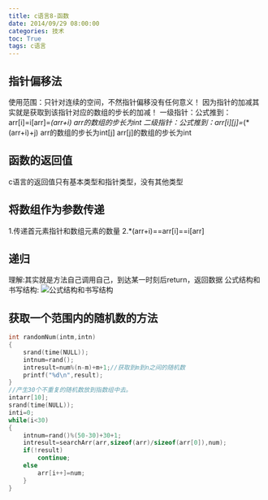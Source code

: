 ```yaml
---
title: c语言8-函数
date: 2014/09/29 08:00:00
categories: 技术
toc: True
tags: c语言
---
```

## 指针偏移法
使用范围：只针对连续的空间，不然指针偏移没有任何意义！
因为指针的加减其实就是获取到该指针对应的数组的步长的加减！
一级指针：公式推到：arr[i]=i[arr]=*(arr+i)  arr的数组的步长为int 
二级指针：公式推到：arr[i][j]=*(*(arr+i)+j)  arr的数组的步长为int[j] arr[j]的数组的步长为int

## 函数的返回值
c语言的返回值只有基本类型和指针类型，没有其他类型 

## 将数组作为参数传递
1.传递首元素指针和数组元素的数量
2.*(arr+i)==arr[i]==i[arr]

## 递归
理解:其实就是方法自己调用自己，到达某一时刻后return，返回数据
公式结构和书写结构:
![公式结构和书写结构](公式结构和书写结构.png)

## 获取一个范围内的随机数的方法
```c
int randomNum(intm,intn)
{
    srand(time(NULL));
    intnum=rand();
    intresult=num%(n-m)+m+1;//获取到m到n之间的随机数
    printf("%d\n",result);
}
//产生30个不重复的随机数放到指数组中去。
intarr[10];
srand(time(NULL));
inti=0;
while(i<30)
{
    intnum=rand()%(50-30)+30+1;
    intresult=searchArr(arr,sizeof(arr)/sizeof(arr[0]),num);
    if(!result)
        continue;
    else
        arr[i++]=num;
    }
}
```